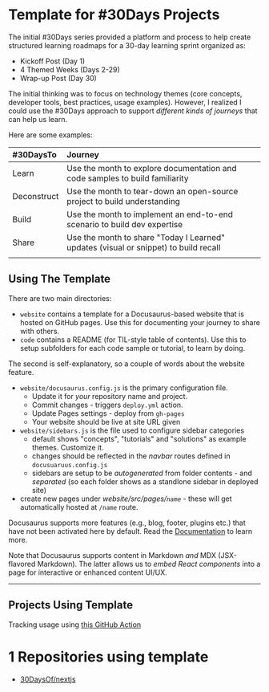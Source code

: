 # Template for #30Days Projects

The initial #30Days series provided a platform and process to help create structured learning roadmaps for a 30-day learning sprint organized as:
 * Kickoff Post (Day 1)
 * 4 Themed Weeks (Days 2-29)
 * Wrap-up Post (Day 30)

The initial thinking was to focus on technology themes (core concepts, developer tools, best practices, usage examples). However, I realized I could use the #30Days approach to support _different kinds of journeys_ that can help us learn. 

Here are some examples:

| #30DaysTo | Journey |
|:---|:---|
| Learn | Use the month to explore documentation and code samples to build familiarity | 
| Deconstruct | Use the month to tear-down an open-source project to build understanding | 
| Build | Use the month to implement an end-to-end scenario to build dev expertise | 
| Share | Use the month to share "Today I Learned" updates (visual or snippet) to build recall | 
| | |

## Using The Template

There are two main directories:
 - `website` contains a template for a Docusaurus-based website that is hosted on GitHub pages. Use this for documenting your journey to share with others.
 - `code` contains a README (for TIL-style table of contents). Use this to setup subfolders for each code sample or tutorial, to learn by doing.

The second is self-explanatory, so a couple of words about the website feature.


 - `website/docusaurus.config.js` is the primary configuration file.
    - Update it for _your_ repository name and project. 
    - Commit changes - triggers `deploy.yml` action.
    - Update Pages settings - deploy from `gh-pages`
    - Your website should be live at site URL given
 - `website/sidebars.js` is the file used to configure sidebar categories
    - default shows "concepts", "tutorials" and "solutions" as example themes. Customize it.
    - changes should be reflected in the _navbar_ routes defined in `docusuaruus.config.js` 
    - sidebars are setup to be _autogenerated_ from folder contents - and _separated_ (so each folder shows as a standlone sidebar in deployed site)
 - create new pages under _website/src/pages/`name`_ - these will get automatically hosted at `/name` route.
 
Docusaurus supports more features (e.g., blog, footer, plugins etc.) that have not been activated here by default. Read the [Documentation](https://docusaurus.io) to learn more.

Note that Docusaurus supports content in Markdown _and_ MDX (JSX-flavored Markdown). The latter allows us to _embed React components_ into a page for interactive or enhanced content UI/UX.

---

## Projects Using Template

Tracking usage using [this GitHub Action](https://github.com/maael/template-repository-usage-action)

<!-- TEMPLATE_LIST_START -->
# 1 Repositories using template

* [30DaysOf/nextjs](https://github.com/30DaysOf/nextjs)
<!-- TEMPLATE_LIST_END -->
